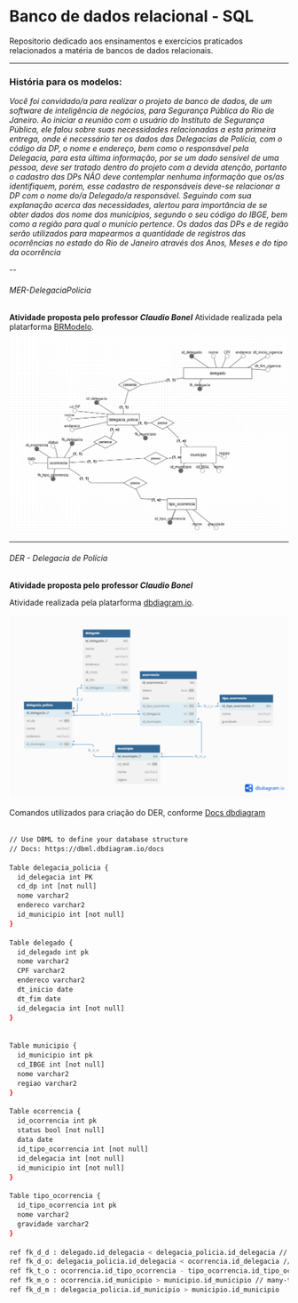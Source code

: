 # Banco de dados relacional - SQL
Repositorio dedicado aos ensinamentos e exercícios praticados relacionados a matéria de bancos de dados relacionais.

---

###  História para os modelos:

*Você foi convidado/a para realizar o projeto de banco de dados, de um software de inteligência de negócios, para Segurança Pública
do Rio de Janeiro.
Ao iniciar a reunião com o usuário do Instituto de Segurança Pública, ele falou sobre suas necessidades relacionadas a esta primeira
entrega, onde é necessário ter os dados das Delegacias de Polícia, com o código da DP, o nome e endereço, bem como o responsável
pela Delegacia, para esta última informação, por se um dado sensível de uma pessoa, deve ser tratado dentro do projeto com a devida
atenção, portanto o cadastro das DPs NÃO deve contemplar nenhuma informação que os/as identifiquem, porém, esse cadastro de
responsáveis deve-se relacionar a DP com o nome do/a Delegado/a responsável.
Seguindo com sua explanação acerca das necessidades, alertou para importância de se obter dados dos nome dos municípios,
segundo o seu código do IBGE, bem como a região para qual o munício pertence.
Os dados das DPs e de região serão utilizados para mapearmos a quantidade de registros das ocorrências no estado do Rio de
Janeiro através dos Anos, Meses e do tipo da ocorrência*

--

###### MER-DelegaciaPolicia
**Atividade proposta pelo professor *Claudio Bonel***
Atividade realizada pela platarforma [BRModelo](https://app.brmodeloweb.com/).
![MER](./docs/images/MER-DelegaciaPolicia.png)

---

###### DER - Delegacia de Polícia

**Atividade proposta pelo professor *Claudio Bonel***

Atividade realizada pela platarforma [dbdiagram.io](https://dbdiagram.io/).

![DER](./docs/images/Delegacia_de_Policia-DER.png)

Comandos utilizados para criação do DER, conforme [Docs dbdiagram](https://dbml.dbdiagram.io/docs)
```bash

// Use DBML to define your database structure
// Docs: https://dbml.dbdiagram.io/docs

Table delegacia_policia {
  id_delegacia int PK
  cd_dp int [not null]
  nome varchar2
  endereco varchar2
  id_municipio int [not null]
}

Table delegado {
  id_delegado int pk
  nome varchar2
  CPF varchar2
  endereco varchar2
  dt_inicio date
  dt_fim date
  id_delegacia int [not null]
}


Table municipio {
  id_municipio int pk
  cd_IBGE int [not null]
  nome varchar2
  regiao varchar2
}

Table ocorrencia {
  id_ocorrencia int pk
  status bool [not null]
  data date
  id_tipo_ocorrencia int [not null]
  id_delegacia int [not null]
  id_municipio int [not null]
}

Table tipo_ocorrencia {
  id_tipo_ocorrencia int pk
  nome varchar2
  gravidade varchar2
}

ref fk_d_d : delegado.id_delegacia < delegacia_policia.id_delegacia // one-to-many
ref fk_d_o: delegacia_policia.id_delegacia < ocorrencia.id_delegacia // one-to-many
ref fk_t_o : ocorrencia.id_tipo_ocorrencia - tipo_ocorrencia.id_tipo_ocorrencia // one-to-one
ref fk_m_o : ocorrencia.id_municipio > municipio.id_municipio // many-to-one
ref fk_d_m : delegacia_policia.id_municipio > municipio.id_municipio


```